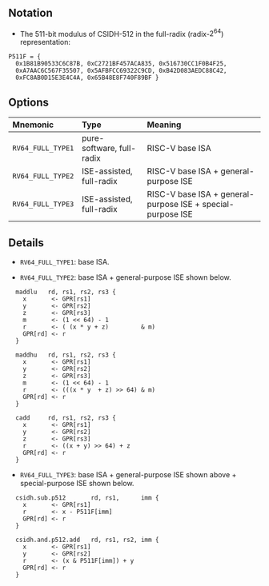## Notation 

- The 511-bit modulus of CSIDH-512 in the full-radix (radix-$2^{64}$) representation: 
```
P511F = {     
  0x1B81B90533C6C87B, 0xC2721BF457ACA835, 0x516730CC1F0B4F25,
  0xA7AAC6C567F35507, 0x5AFBFCC69322C9CD, 0xB42D083AEDC88C42,
  0xFC8AB0D15E3E4C4A, 0x65B48E8F740F89BF }
```

## Options

| Mnemonic            | Type                         | Meaning                                                          |
| :------------------ | :--------------------------- | :----------------------------------------------------------------|
| `RV64_FULL_TYPE1`   | pure-software, full-radix    | RISC-V base ISA                                                  |
| `RV64_FULL_TYPE2`   | ISE-assisted,  full-radix    | RISC-V base ISA + general-purpose ISE                            |
| `RV64_FULL_TYPE3`   | ISE-assisted,  full-radix    | RISC-V base ISA + general-purpose ISE + special-purpose ISE     |

## Details 

- `RV64_FULL_TYPE1`: base ISA. 

- `RV64_FULL_TYPE2`: base ISA + general-purpose ISE shown below. 

```
  maddlu   rd, rs1, rs2, rs3 {
    x       <- GPR[rs1]
    y       <- GPR[rs2]
    z       <- GPR[rs3]
    m       <- (1 << 64) - 1
    r       <- ( (x * y + z)         & m) 
    GPR[rd] <- r
  }

  maddhu   rd, rs1, rs2, rs3 {
    x       <- GPR[rs1]
    y       <- GPR[rs2]
    z       <- GPR[rs3]
    m       <- (1 << 64) - 1
    r       <- (((x * y  + z) >> 64) & m) 
    GPR[rd] <- r
  }

  cadd     rd, rs1, rs2, rs3 {
    x       <- GPR[rs1]
    y       <- GPR[rs2]
    z       <- GPR[rs3]
    r       <- ((x + y) >> 64) + z
    GPR[rd] <- r
  }  

```

- `RV64_FULL_TYPE3`: base ISA + general-purpose ISE shown above + special-purpose ISE shown below. 

```
  csidh.sub.p512       rd, rs1,      imm {
    x       <- GPR[rs1]
    r       <- x - P511F[imm] 
    GPR[rd] <- r
  }

  csidh.and.p512.add   rd, rs1, rs2, imm {
    x       <- GPR[rs1]
    y       <- GPR[rs2]
    r       <- (x & P511F[imm]) + y
    GPR[rd] <- r
  }
```

